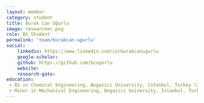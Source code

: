 ```yaml
---
layout: member
category: student
title: Burak Can Uğurlu
image: researcher.png
role: BS Student
permalink: 'team/burakcan-ugurlu'
social:
    linkedin: https://www.linkedin.com/in/burakcanugurlu
    google-scholar:
    github: https://github.com/bcugurlu
    website:
    research-gate:
education:
 - BS in Chemical Engineering, Bogazici University, Istanbul, Turkey (2025)
 - Minor in Mechanical Engineering, Bogazici University, Istanbul, Turkey (2025)
---
```

